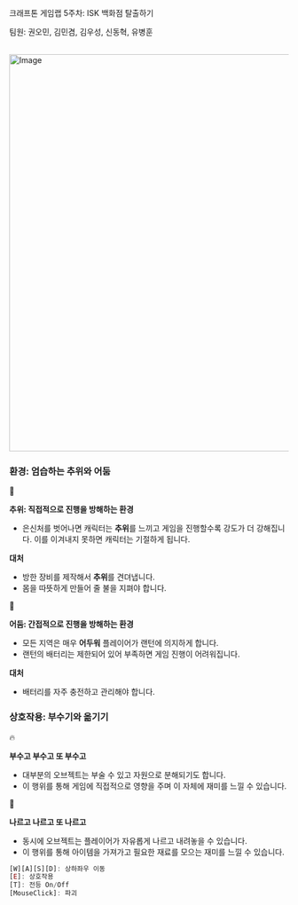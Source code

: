 크래프톤 게임랩 5주차: ISK 백화점 탈출하기

팀원: 권오민, 김민겸, 김우성, 신동혁, 유병훈

<br/>

<img width="1270" height="716" alt="Image" src="https://github.com/user-attachments/assets/06783e11-0749-45d3-8241-62561dc2d263" />

### 환경: 엄습하는 추위와 어둠

<aside>
🥶

**추위: 직접적으로 진행을 방해하는 환경**

- 은신처를 벗어나면 캐릭터는 **추위**를 느끼고 게임을 진행할수록 강도가 더 강해집니다. 이를 이겨내지 못하면 캐릭터는 기절하게 됩니다.

**대처**

- 방한 장비를 제작해서 **추위**를 견뎌냅니다.
- 몸을 따뜻하게 만들어 줄 불을 지펴야 합니다.
</aside>

<aside>
🔦

**어둠: 간접적으로 진행을 방해하는 환경**

- 모든 지역은 매우 **어두워** 플레이어가 랜턴에 의지하게 합니다.
- 랜턴의 배터리는 제한되어 있어 부족하면 게임 진행이 어려워집니다.

**대처**

- 배터리를 자주 충전하고 관리해야 합니다.
</aside>

### 상호작용: 부수기와 옮기기

<aside>
🔥

**부수고 부수고 또 부수고**

- 대부분의 오브젝트는 부술 수 있고 자원으로 분해되기도 합니다.
- 이 행위를 통해 게임에 직접적으로 영향을 주며 이 자체에 재미를 느낄 수 있습니다.
</aside>

<aside>
🥓

**나르고 나르고 또 나르고**

- 동시에 오브젝트는 플레이어가 자유롭게 나르고 내려놓을 수 있습니다.
- 이 행위를 통해 아이템을 가져가고 필요한 재료를 모으는 재미를 느낄 수 있습니다.
</aside>

```jsx
[W][A][S][D]: 상하좌우 이동
[E]: 상호작용
[T]: 전등 On/Off
[MouseClick]: 파괴
```
